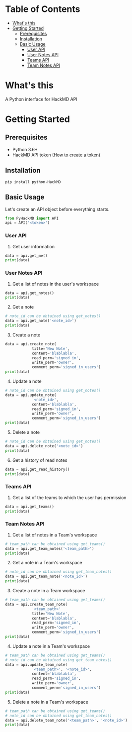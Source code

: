 # Table of Contents
- [What's this](#whats-this)
- [Getting Started](#getting-started)
    - [Prerequisites](#prerequisites)
    - [Installation](#installation)
    - [Basic Usage](#bacis-usage)
        - [User API](#user-api)
        - [User Notes API](#user-notes-api)
        - [Teams API](#teams-api)
        - [Team Notes API](#team-notes-api)

# What's this

A Python interface for HackMD API

# Getting Started

## Prerequisites

- Python 3.6+
- HackMD API token ([How to create a token](https://hackmd.io/@hackmd-api/how-to-issue-an-api-token))

## Installation

```shell
pip install python-HackMD
```

## Basic Usage

Let's create an API object before everything starts.

```python
from PyHackMD import API
api = API('<token>')
```

### User API

1. Get user information
```python
data = api.get_me()
print(data)
```

### User Notes API

1. Get a list of notes in the user's workspace
```python
data = api.get_notes()
print(data)
```

2. Get a note
```python
# note_id can be obtained using get_notes()
data = api.get_note('<note_id>')
print(data)
```

3. Create a note
```python
data = api.create_note(
            title='New Note',
            content='blablabla',
            read_perm='signed_in',
            write_perm='owner',
            comment_perm='signed_in_users')
print(data)
```

4. Update a note
```python
# note_id can be obtained using get_notes()
data = api.update_note(
            '<note_id>',
            content='blablabla',
            read_perm='signed_in',
            write_perm='owner',
            comment_perm='signed_in_users')
print(data)
```

5. Delete a note
```python
# note_id can be obtained using get_notes()
data = api.delete_note('<note_id>')
print(data)
```

6. Get a history of read notes
```python
data = api.get_read_history()
print(data)
```

### Teams API

1. Get a list of the teams to which the user has permission
```python
data = api.get_teams()
print(data)
```

### Team Notes API

1. Get a list of notes in a Team's workspace
```python
# team_path can be obtained using get_teams()
data = api.get_team_notes('<team_path>')
print(data)
```

2. Get a note in a Team's workspace
```python
# note_id can be obtained using get_team_notes()
data = api.get_team_note('<note_id>')
print(data)
```

3. Create a note in a Team workspace
```python
# team_path can be obtained using get_teams()
data = api.create_team_note(
            '<team_path>'
            title='New Note',
            content='blablabla',
            read_perm='signed_in',
            write_perm='owner',
            comment_perm='signed_in_users')
print(data)
```

4. Update a note in a Team's workspace
```python
# team_path can be obtained using get_teams()
# note_id can be obtained using get_team_notes()
data = api.update_team_note(
            '<team_path>', '<note_id>',
            content='blablabla',
            read_perm='signed_in',
            write_perm='owner',
            comment_perm='signed_in_users')
print(data)
```

5. Delete a note in a Team's workspace
```python
# team_path can be obtained using get_teams()
# note_id can be obtained using get_team_notes()
data = api.delete_team_note('<team_path>', '<note_id>')
print(data)
```
